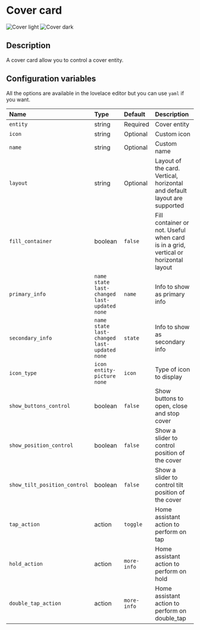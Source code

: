 # Cover card

![Cover light](../images/cover-light.png)
![Cover dark](../images/cover-dark.png)

## Description

A cover card allow you to control a cover entity.

## Configuration variables

All the options are available in the lovelace editor but you can use `yaml` if you want.

| Name                         | Type                                                | Default     | Description                                                                         |
| :--------------------------- | :-------------------------------------------------- | :---------- | :---------------------------------------------------------------------------------- |
| `entity`                     | string                                              | Required    | Cover entity                                                                        |
| `icon`                       | string                                              | Optional    | Custom icon                                                                         |
| `name`                       | string                                              | Optional    | Custom name                                                                         |
| `layout`                     | string                                              | Optional    | Layout of the card. Vertical, horizontal and default layout are supported           |
| `fill_container`             | boolean                                             | `false`     | Fill container or not. Useful when card is in a grid, vertical or horizontal layout |
| `primary_info`               | `name` `state` `last-changed` `last-updated` `none` | `name`      | Info to show as primary info                                                        |
| `secondary_info`             | `name` `state` `last-changed` `last-updated` `none` | `state`     | Info to show as secondary info                                                      |
| `icon_type`                  | `icon` `entity-picture` `none`                      | `icon`      | Type of icon to display                                                             |
| `show_buttons_control`       | boolean                                             | `false`     | Show buttons to open, close and stop cover                                          |
| `show_position_control`      | boolean                                             | `false`     | Show a slider to control position of the cover                                      |
| `show_tilt_position_control` | boolean                                             | `false`     | Show a slider to control tilt position of the cover                                 |
| `tap_action`                 | action                                              | `toggle`    | Home assistant action to perform on tap                                             |
| `hold_action`                | action                                              | `more-info` | Home assistant action to perform on hold                                            |
| `double_tap_action`          | action                                              | `more-info` | Home assistant action to perform on double_tap                                      |
